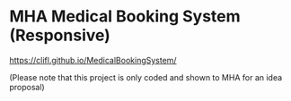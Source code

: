 # MHA Medical Booking System (Responsive)

https://clifl.github.io/MedicalBookingSystem/

(Please note that this project is only coded and shown to MHA for an idea proposal)
